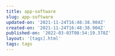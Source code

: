 ```yaml
---
title: app-software
slug: app-software
updated-on: '2021-11-24T16:48:38.904Z'
created-on: '2021-11-24T16:48:38.904Z'
published-on: '2022-03-03T08:54:19.378Z'
layout: '[tags].html'
tags: tags
---
```



